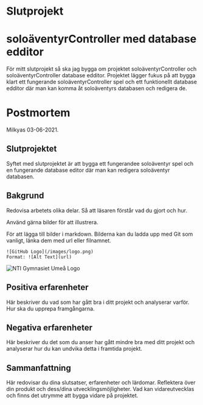 # Slutprojekt 
# soloäventyrController med database edditor
För mitt slutprojekt så ska jag bygga om projektet soloäventyrController och soloäventyrController database edditor. Projektet lägger fukus på att bygga klart ett fungerande soloäventyrController spel och ett funktionellt database edditor där man kan komma åt soloäventyrs databasen och redigera de. 


# Postmortem

Milkyas 03-06-2021.

## Slutprojektet

Syftet med slutprojektet är att bygga ett fungerandee soloäventyr spel och en fungerande database editor där man kan redigera soloäventyr databasen.

## Bakgrund

Redovisa arbetets olika delar. Så att läsaren förstår vad du gjort och hur.

Använd gärna bilder för att illustrera.

För att lägga till bilder i markdown. Bilderna kan du ladda upp med Git som vanligt, länka dem med url eller filnamnet.

```
![GitHub Logo](/images/logo.png)
Format: ![Alt Text](url)
```

![NTI Gymnasiet Umeå Logo](https://raw.githubusercontent.com/jensnti/Webbprojekt/master/mallar/nti_logo_white_umea.svg)

## Positiva erfarenheter

Här beskriver du vad som har gått bra i ditt projekt och analyserar varför. Hur ska du upprepa framgångarna.

## Negativa erfarenheter

Här beskriver du det som du anser har gått mindre bra med ditt projekt och analyserar hur du kan undvika detta i framtida projekt.

## Sammanfattning

Här redovisar du dina slutsatser, erfarenheter och lärdomar. Reflektera över din produkt och dess/dina utvecklingsmöjligheter.
Vad kan vidareutvecklas och finns det utrymme att bygga vidare på projektet.
